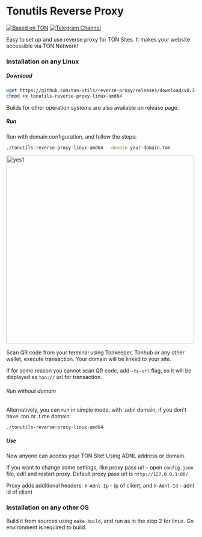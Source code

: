 # Tonutils Reverse Proxy

[![Based on TON][ton-svg]][ton]
[![Telegram Channel][tgc-svg]][tg-channel]

Easy to set up and use reverse proxy for TON Sites.
It makes your website accessible via TON Network!

### Installation on any Linux

##### Download

```sh
wget https://github.com/ton-utils/reverse-proxy/releases/download/v0.3.3/tonutils-reverse-proxy-linux-amd64
chmod +x tonutils-reverse-proxy-linux-amd64
```

Builds for other operation systems are also available on release page.

##### Run

Run with domain configuration, and follow the steps:

```sh
./tonutils-reverse-proxy-linux-amd64 --domain your-domain.ton 
```

<img width="500" alt="yes1" src="https://user-images.githubusercontent.com/9332353/210967656-182b0d0f-6954-49c9-bf8a-40f5b4a61aa7.png">

Scan QR code from your terminal using Tonkeeper, Tonhub or any other wallet, execute transaction. Your domain will be linked to your site. 

If for some reason you cannot scan QR code, add `-tx-url` flag, so it will be displayed as `ton://` url for transaction.

###### Run without domain

Alternatively, you can run in simple mode, with .adnl domain, if you don't have .ton or .t.me domain:

```sh
./tonutils-reverse-proxy-linux-amd64
```

##### Use

Now anyone can access your TON Site! Using ADNL address or domain. 

If you want to change some settings, like proxy pass url - open `config.json` file, edit and restart proxy. Default proxy pass url is `http://127.0.0.1:80/`

Proxy adds additional headers:
`X-Adnl-Ip` - ip of client, and `X-Adnl-Id` - adnl id of client

### Installation on any other OS

Build it from sources using `make build`, and run as in the step 2 for linux. Go environment is required to build.

<!-- Badges -->
[ton-svg]: https://img.shields.io/badge/Based%20on-TON-blue
[tgc-svg]: https://img.shields.io/badge/Telegram%20-Subscribe-24A1DE

[ton]: https://ton.org
[tg-channel]: https://t.me/tonutilsnews
